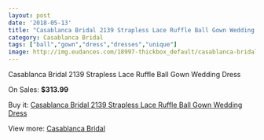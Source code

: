 ```yaml
---
layout: post
date: '2018-05-13'
title: "Casablanca Bridal 2139 Strapless Lace Ruffle Ball Gown Wedding Dress"
category: Casablanca Bridal
tags: ["ball","gown","dress","dresses","unique"]
image: http://img.eudances.com/18997-thickbox_default/casablanca-bridal-2139-strapless-lace-ruffle-ball-gown-wedding-dress.jpg
---
```

Casablanca Bridal 2139 Strapless Lace Ruffle Ball Gown Wedding Dress

On Sales: **$313.99**
<a href="https://www.eudances.com/en/casablanca-bridal/5648-casablanca-bridal-2139-strapless-lace-ruffle-ball-gown-wedding-dress.html"><amp-img layout="responsive" width="600" height="600" src="//img.eudances.com/18997-thickbox_default/casablanca-bridal-2139-strapless-lace-ruffle-ball-gown-wedding-dress.jpg" alt="Casablanca Bridal 2139 Strapless Lace Ruffle Ball Gown Wedding Dress 0" /></a>
<a href="https://www.eudances.com/en/casablanca-bridal/5648-casablanca-bridal-2139-strapless-lace-ruffle-ball-gown-wedding-dress.html"><amp-img layout="responsive" width="600" height="600" src="//img.eudances.com/18999-thickbox_default/casablanca-bridal-2139-strapless-lace-ruffle-ball-gown-wedding-dress.jpg" alt="Casablanca Bridal 2139 Strapless Lace Ruffle Ball Gown Wedding Dress 1" /></a>
<a href="https://www.eudances.com/en/casablanca-bridal/5648-casablanca-bridal-2139-strapless-lace-ruffle-ball-gown-wedding-dress.html"><amp-img layout="responsive" width="600" height="600" src="//img.eudances.com/18998-thickbox_default/casablanca-bridal-2139-strapless-lace-ruffle-ball-gown-wedding-dress.jpg" alt="Casablanca Bridal 2139 Strapless Lace Ruffle Ball Gown Wedding Dress 2" /></a>

Buy it: [Casablanca Bridal 2139 Strapless Lace Ruffle Ball Gown Wedding Dress](https://www.eudances.com/en/casablanca-bridal/5648-casablanca-bridal-2139-strapless-lace-ruffle-ball-gown-wedding-dress.html "Casablanca Bridal 2139 Strapless Lace Ruffle Ball Gown Wedding Dress")

View more: [Casablanca Bridal](https://www.eudances.com/en/4-casablanca-bridal "Casablanca Bridal")